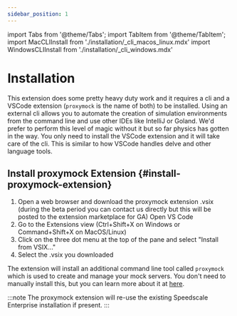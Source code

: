 ```yaml
---
sidebar_position: 1
---
```

import Tabs from '@theme/Tabs';
import TabItem from '@theme/TabItem';
import MacCLIInstall from './installation/\_cli_macos_linux.mdx'
import WindowsCLIInstall from './installation/\_cli_windows.mdx'

# Installation

This extension does some pretty heavy duty work and it requires a cli and a VSCode extension (`proxymock` is the name of both) to be installed. Using an external cli allows you to automate the creation of simulation environments from the command line and use other IDEs like IntelliJ or Goland. We'd prefer to perform this level of magic without it but so far physics has gotten in the way. You only need to install the VSCode extension and it will take care of the cli. This is similar to how VSCode handles delve and other language tools.

## Install proxymock Extension {#install-proxymock-extension}

1. Open a web browser and download the proxymock extension .vsix (during the beta period you can contact us directly but this will be posted to the extension marketplace for GA)
Open VS Code
2. Go to the Extensions view (Ctrl+Shift+X on Windows or Command+Shift+X on MacOS/Linux)
3. Click on the three dot menu at the top of the pane and select "Install from VSIX..."
4. Select the .vsix you downloaded

The extension will install an additional command line tool called `proxymock` which is used to create and manage your mock servers. You don't need to manually install this, but you can learn more about it at [here](../../setup/install/cli.md).

:::note
The proxymock extension will re-use the existing Speedscale Enterprise installation if present.
:::
